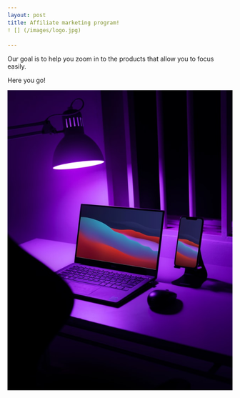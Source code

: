 ```yaml
---
layout: post
title: Affiliate marketing program!
! [] (/images/logo.jpg)

---
```


Our goal is to help you zoom in to the products that allow you to focus easily.

Here you go!

<img src="/images/affiliate.jpg" alt="post"/>
